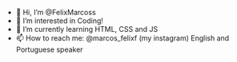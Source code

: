- 👋 Hi, I’m @FelixMarcoss
- 👀 I’m interested in Coding! 
- 🌱 I’m currently learning HTML, CSS and JS
- 📫 How to reach me: @marcos_felixf (my instagram)
English and Portuguese speaker
<!---
FelixMarcoss/FelixMarcoss is a ✨ special ✨ repository because its `README.md` (this file) appears on your GitHub profile.
You can click the Preview link to take a look at your changes.
--->
